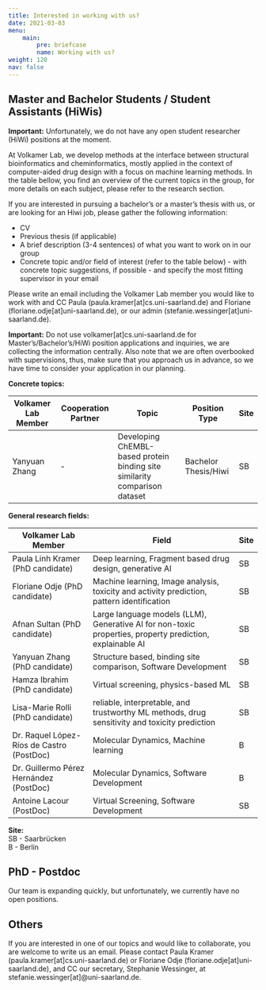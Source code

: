 ```yaml
---
title: Interested in working with us?
date: 2021-03-03
menu:
    main:
        pre: briefcase
        name: Working with us?
weight: 120
nav: false
---
```


## Master and Bachelor Students / Student Assistants (HiWis)

**Important:** Unfortunately, we do not have any open student researcher (HiWi) positions at the moment.

At Volkamer Lab, we develop methods at the interface between structural bioinformatics and cheminformatics, mostly applied in the context of computer-aided drug design with a focus on machine learning methods. 
In the table bellow, you find an overview of the current topics in the group, for more details on each subject, please refer to the research section.


If you are interested in pursuing a bachelor’s or a master’s thesis with us, or are looking for an Hiwi job, please gather the following information:
- CV
- Previous thesis (if applicable)
- A brief description (3-4 sentences) of what you want to work on in our group
- Concrete topic and/or field of interest (refer to the table below) - with concrete topic suggestions, if possible - and specify the most fitting supervisor in your email

Please write an email including the Volkamer Lab member you would like to work with and CC Paula (paula.kramer[at]cs.uni-saarland.de) and Floriane (floriane.odje[at]uni-saarland.de), or our admin (stefanie.wessinger[at]uni-saarland.de). 

**Important:** Do not use volkamer[at]cs.uni-saarland.de for Master’s/Bachelor’s/HiWi position applications and inquiries, we are collecting the information centrally. Also note that we are often overbooked with supervisions, thus, make sure that you approach us in advance, so we have time to consider your application in our planning.

**Concrete topics:** 

| Volkamer Lab Member | Cooperation Partner | Topic | Position Type | Site |
|--------------------------------------|--------------------------|-------------------------------------------------------------|-----------|------------|
| Yanyuan Zhang | - |  Developing ChEMBL-based protein binding site similarity comparison dataset | Bachelor Thesis/Hiwi | SB| 

**General research fields:**

| Volkamer Lab Member                   | Field                                                                                             | Site       |
|--------------------------------------|--------------------------------------------------------------------------------------------------|------------|
| Paula Linh Kramer (PhD candidate)    | Deep learning, Fragment based drug design, generative AI                                         | SB         |
| Floriane Odje (PhD candidate)        | Machine learning, Image analysis, toxicity and activity prediction, pattern identification                    | SB         |
| Afnan Sultan (PhD candidate)         | Large language models (LLM), Generative AI for non-toxic properties, property prediction, explainable AI | SB         |
| Yanyuan Zhang (PhD candidate)        | Structure based, binding site comparison, Software Development                                   | SB         |
| Hamza Ibrahim (PhD candidate)        | Virtual screening, physics-based ML                                                              | SB         |
| Lisa-Marie Rolli (PhD candidate) | reliable, interpretable, and trustworthy ML methods, drug sensitivity and toxicity prediction | SB |
| Dr. Raquel López-Ríos de Castro (PostDoc) | Molecular Dynamics, Machine learning                                                             | B          |
| Dr. Guillermo Pérez Hernández (PostDoc)   | Molecular Dynamics, Software Development                                                         | B          |
| Antoine Lacour (PostDoc)             | Virtual Screening, Software Development                                                          | SB         |


**Site:**  
SB - Saarbrücken  
B - Berlin 


## PhD - Postdoc 
Our team is expanding quickly, but unfortunately, we currently have no open positions.


## Others
If you are interested in one of our topics and would like to collaborate, you are welcome to write us an email. 
Please contact Paula Kramer (paula.kramer[at]cs.uni-saarland.de) or Floriane Odje (floriane.odje[at]uni-saarland.de), and CC our secretary, Stephanie Wessinger, at stefanie.wessinger[at]@uni-saarland.de.
